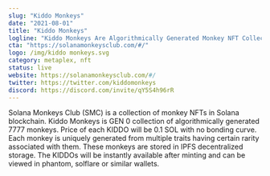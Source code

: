 ```yaml
---
slug: "Kiddo Monkeys"
date: "2021-08-01"
title: "Kiddo Monkeys"
logline: "Kiddo Monkeys Are Algorithmically Generated Monkey NFT Collection On Solana."
cta: "https://solanamonkeysclub.com/#/"
logo: /img/kiddo monkeys.svg
category: metaplex, nft
status: live
website: https://solanamonkeysclub.com/#/
twitter: https://twitter.com/kiddomonkeys
discord: https://discord.com/invite/qY5S4h96rR
---
```


Solana Monkeys Club (SMC) is a collection of monkey NFTs in Solana blockchain. Kiddo Monkeys is GEN 0 collection of algorithmically generated 7777 monkeys. Price of each KIDDO will be 0.1 SOL with no bonding curve. Each monkey is uniquely generated from multiple traits having certain rarity associated with them. These monkeys are stored in IPFS decentralized storage. The KIDDOs will be instantly available after minting and can be viewed in phantom, solflare or similar wallets.